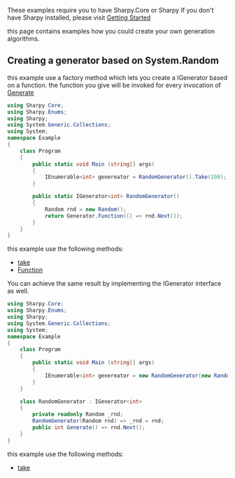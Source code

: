 These examples require you to have Sharpy.Core or Sharpy
If you don't have Sharpy installed, please visit [Getting Started](./getting.started.md)

this page contains examples how you could create your own generation algorithms.

## Creating a generator based on System.Random ##
this example use a factory method which
lets you create a IGenerator based on a function.
the function you give will be invoked for every invocation of [Generate](xref:Sharpy.Core.IGenerator`1.Generate)
```csharp
using Sharpy.Core;
using Sharpy.Enums;
using Sharpy;
using System.Generic.Collections;
using System;
namespace Example
{
    class Program
    {
        public static void Main (string[] args)
        {
            IEnumerable<int> genereator = RandomGenerator().Take(100);
        }

        public static IGenerator<int> RandomGenerator()
        {
            Random rnd = new Random();
            return Generator.Function(() => rnd.Next());
        }
    }
}
```
this example use the following methods:
* [take](xref:Sharpy.Core.Linq.Extensions.Take``1(Sharpy.Core.IGenerator{``0},System.Int32))
* [Function](xref:Sharpy.Core.Generator.Function``1(System.Func{``0}))

You can achieve the same result by implementing the IGenerator interface as well.

```csharp
using Sharpy.Core;
using Sharpy.Enums;
using Sharpy;
using System.Generic.Collections;
using System;
namespace Example
{
    class Program
    {
        public static void Main (string[] args)
        {
            IEnumerable<int> genereator = new RandomGenerator(new Random()).Take(100);
        }
    }

    class RandomGenerator : IGenerator<int>
    {
        private readonly Random _rnd;
        RandomGenerator(Random rnd) => _rnd = rnd;
        public int Generate() => rnd.Next();
    }
}
```
this example use the following methods:
* [take](xref:Sharpy.Core.Linq.Extensions.Take``1(Sharpy.Core.IGenerator{``0},System.Int32))
